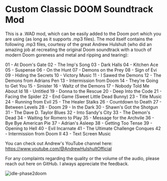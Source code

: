 # Custom Classic DOOM Soundtrack Mod
This is a .WAD mod, which can be easily added to the Doom port which you are using (as long as it supports .mp3 files).
The mod itself contains the following .mp3 files, courtesy of the great Andrew Hulshult (who did an amazing job at recreating the original Doom soundtrack with a touch of modern Doom goreness and metal and ripping and tearing):

  01 - At Doom's Gate 
  02 - The Imp's Song 
  03 - Dark Halls 
  04 - Kitchen Ace 
  05 - Suspense 
  06 - On the Hunt
  07 - Demons on the Prey
  08 - Sign of Evi
  09 - Hiding the Secrets
  10 - Victory Music
  11 - I Sawed the Demons
  12 - The Demons from Adrians Pen
  13 - Intermission from Doom 
  14 - They're Going to Get You 
  15 - Sinister
  16 - Waltz of the Demons
  17 - Nobody Told Me About Id
  18 - Untitled 
  19 - Donna to the Rescue
  20 - Deep Into the Code 
  21 - Facing the Spider
  22 - End Game (Sweet Little Dead Bunny)
  23 - Title Music
  24 -  Running from Evil
  25 - The Healer Stalks
  26 - Countdown to Death
  27 - Between Levels
  28 - Doom
  29 - In the Dark
  30 - Shawn's Got the Shotgun
  31 - The Dave D. Taylor Blues
  32 - Into Sandy's City
  33 - The Demon's Dead
  34 - Waiting for Romero to Play
  35 - Message for the Archvile
  36 - Bye Bye American Pie
  37 - Adrian's Asleep
  38 - Getting Too Tense
  39 - Opening to Hell
  40 - Evil Incarnate
  41 - The Ultimate Challenge Conques
  42 - Intermission from Doom II
  43 - Text Screen Music

You can check out Andrew's YouTube channel here: https://www.youtube.com/@AndrewHulshultOfficial

For any complaints regarding the quality or the volume of the audio, please reach out here on GitHub. I always appreciate the feedback.

![idle-phase2doom](https://github.com/user-attachments/assets/a05be57a-f2e5-4f0e-a345-e7612aec23b7)

